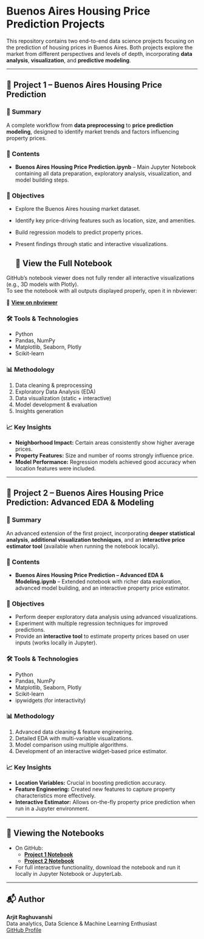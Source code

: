# Buenos Aires Housing Price Prediction Projects  

This repository contains two end-to-end data science projects focusing on the prediction of housing prices in Buenos Aires. Both projects explore the market from different perspectives and levels of depth, incorporating **data analysis**, **visualization**, and **predictive modeling**.  

---

## 📌 Project 1 – Buenos Aires Housing Price Prediction  

### 📄 Summary  
A complete workflow from **data preprocessing** to **price prediction modeling**, designed to identify market trends and factors influencing property prices.  

### 📂 Contents  
- **Buenos Aires Housing Price Prediction.ipynb** – Main Jupyter Notebook containing all data preparation, exploratory analysis, visualization, and model building steps.  

### 🎯 Objectives  
- Explore the Buenos Aires housing market dataset.  
- Identify key price-driving features such as location, size, and amenities.  
- Build regression models to predict property prices.  
- Present findings through static and interactive visualizations.
  
  ## 📄 View the Full Notebook  
GitHub’s notebook viewer does not fully render all interactive visualizations (e.g., 3D models with Plotly).  
To see the notebook with all outputs displayed properly, open it in nbviewer:  

🔗 **[View on nbviewer](https://nbviewer.org/github/arjitraghuvanshi/Buenos-Aires-Housing-Price-Prediction/blob/main/Buenos-Aires-Housing-Price-Prediction%20%20%281%29.ipynb)**

### 🛠 Tools & Technologies  
- Python  
- Pandas, NumPy  
- Matplotlib, Seaborn, Plotly  
- Scikit-learn  

### 📊 Methodology  
1. Data cleaning & preprocessing  
2. Exploratory Data Analysis (EDA)  
3. Data visualization (static + interactive)  
4. Model development & evaluation  
5. Insights generation  

### 📈 Key Insights  
- **Neighborhood Impact:** Certain areas consistently show higher average prices.  
- **Property Features:** Size and number of rooms strongly influence price.  
- **Model Performance:** Regression models achieved good accuracy when location features were included.  

---

## 📌 Project 2 – Buenos Aires Housing Price Prediction: Advanced EDA & Modeling  

### 📄 Summary  
An advanced extension of the first project, incorporating **deeper statistical analysis**, **additional visualization techniques**, and an **interactive price estimator tool** (available when running the notebook locally).  

### 📂 Contents  
- **Buenos Aires Housing Price Prediction – Advanced EDA & Modeling.ipynb** – Extended notebook with richer data exploration, advanced model building, and an interactive property price estimator.  

### 🎯 Objectives  
- Perform deeper exploratory data analysis using advanced visualizations.  
- Experiment with multiple regression techniques for improved predictions.  
- Provide an **interactive tool** to estimate property prices based on user inputs (works locally in Jupyter).  

### 🛠 Tools & Technologies  
- Python  
- Pandas, NumPy  
- Matplotlib, Seaborn, Plotly  
- Scikit-learn  
- ipywidgets (for interactivity)  

### 📊 Methodology  
1. Advanced data cleaning & feature engineering.  
2. Detailed EDA with multi-variable visualizations.  
3. Model comparison using multiple algorithms.  
4. Development of an interactive widget-based price estimator.  

### 📈 Key Insights  
- **Location Variables:** Crucial in boosting prediction accuracy.  
- **Feature Engineering:** Created new features to capture property characteristics more effectively.  
- **Interactive Estimator:** Allows on-the-fly property price prediction when run in a Jupyter environment.  

---

## 🚀 Viewing the Notebooks  
- On GitHub:  
  - [**Project 1 Notebook**](./Buenos%20Aires%20Housing%20Price%20Prediction.ipynb)  
  - [**Project 2 Notebook**](./Buenos%20Aires%20Housing%20Price%20Prediction%20–%20Advanced%20EDA%20&%20Modeling.ipynb)  
- For full interactive functionality, download the notebook and run it locally in Jupyter Notebook or JupyterLab.  

---

## 📬 Author  
**Arjit Raghuvanshi**  
Data analytics, Data Science & Machine Learning Enthusiast  
[GitHub Profile](https://github.com/arjitraghuvanshi)  

